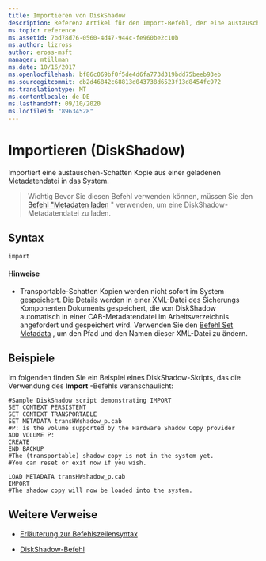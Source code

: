 ```yaml
---
title: Importieren von DiskShadow
description: Referenz Artikel für den Import-Befehl, der eine austauschen-Schatten Kopie aus einer geladenen Metadatendatei in das System importiert.
ms.topic: reference
ms.assetid: 7bd78d76-0560-4d47-944c-fe960be2c10b
ms.author: lizross
author: eross-msft
manager: mtillman
ms.date: 10/16/2017
ms.openlocfilehash: bf86c069bf0f5de4d6fa773d319bdd75beeb93eb
ms.sourcegitcommit: db2d46842c68813d043738d6523f13d8454fc972
ms.translationtype: MT
ms.contentlocale: de-DE
ms.lasthandoff: 09/10/2020
ms.locfileid: "89634528"
---
```

# <a name="import-diskshadow"></a>Importieren (DiskShadow)

Importiert eine austauschen-Schatten Kopie aus einer geladenen Metadatendatei in das System.

> Wichtig Bevor Sie diesen Befehl verwenden können, müssen Sie den [Befehl "Metadaten laden](load-metadata.md) " verwenden, um eine DiskShadow-Metadatendatei zu laden.

## <a name="syntax"></a>Syntax

```
import
```

#### <a name="remarks"></a>Hinweise

- Transportable-Schatten Kopien werden nicht sofort im System gespeichert. Die Details werden in einer XML-Datei des Sicherungs Komponenten Dokuments gespeichert, die von DiskShadow automatisch in einer CAB-Metadatendatei im Arbeitsverzeichnis angefordert und gespeichert wird. Verwenden Sie den [Befehl Set Metadata](set-metadata.md) , um den Pfad und den Namen dieser XML-Datei zu ändern.

## <a name="examples"></a>Beispiele

Im folgenden finden Sie ein Beispiel eines DiskShadow-Skripts, das die Verwendung des **Import** -Befehls veranschaulicht:

```
#Sample DiskShadow script demonstrating IMPORT
SET CONTEXT PERSISTENT
SET CONTEXT TRANSPORTABLE
SET METADATA transHWshadow_p.cab
#P: is the volume supported by the Hardware Shadow Copy provider
ADD VOLUME P:
CREATE
END BACKUP
#The (transportable) shadow copy is not in the system yet.
#You can reset or exit now if you wish.

LOAD METADATA transHWshadow_p.cab
IMPORT
#The shadow copy will now be loaded into the system.
```

## <a name="additional-references"></a>Weitere Verweise

- [Erläuterung zur Befehlszeilensyntax](command-line-syntax-key.md)

- [DiskShadow-Befehl](diskshadow.md)